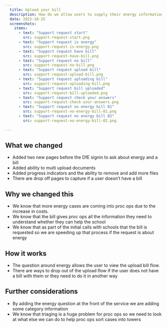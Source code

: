 ```yaml
---
  title: Upload your bill
  description: How do we allow users to supply their energy information quickly and easily
  date: 2022-10-25
  screenshots:
    items:
      - text: "Support request start"
        src: support-request-start.png
      - text: "Support request is energy"
        src: support-request-is-energy.png
      - text: "Support request have bill"
        src: support-request-have-bill.png
      - text: "Support request no bill"
        src: support-request-no-bill.png
      - text: "Support request upload bill"
        src: support-request-upload-bill.png
      - text: "Support request uploading bill"
        src: support-request-uploading-bill.png
      - text: "Support request bill uploaded"
        src: support-request-bill-uploaded.png
      - text: "Support request check your answers"
        src: support-request-check-your-answers.png
      - text: "Support request no energy bill 01"
        src: support-request-no-energy-bill-01.png
      - text: "Support request no energy bill 02"
        src: support-request-no-energy-bill-02.png
      
---
```


## What we changed

- Added two new pages before the DfE signin to ask about energy and a bill
- Added ability to multi upload documents
- Added progress indicators and the ability to remove and add more files
- There are drop off pages to capture if a user doesn’t have a bill

## Why we changed this

- We know that more energy cases are coming into proc ops due to the increase in costs.
- We know that the bill gives proc ops all the information they need to understand whether they can help the school
- We know that as part of the initial calls with schools that the bill is requested so we are speeding up that process if the request is about energy

## How it works

- The question around energy allows the user to view the upload bill flow.
- There are ways to drop out of the upload flow if the user does not have a bill with them or they need to do it in another way

## Further considerations

- By adding the energy question at the front of the service we are adding some category information
- We know that triaging is a huge problem for proc ops so we need to look at what else we can do to help proc ops sort cases into towers